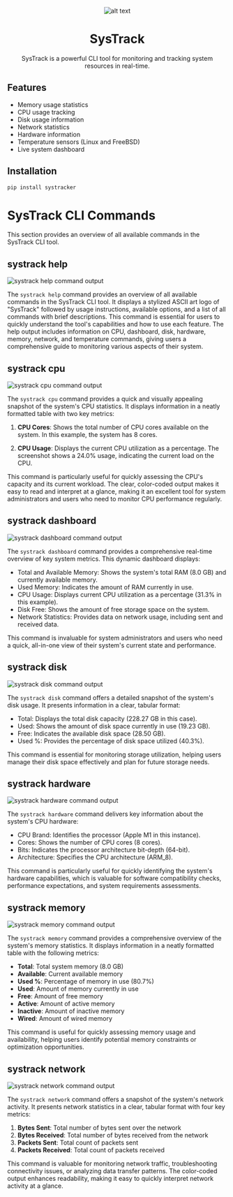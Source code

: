 <p align="center">
  <img src="https://raw.githubusercontent.com/VenturaSync/SysTrack/main/images/main.png" alt="alt text">
</p>

<h1 align="center">SysTrack</h1>

<p align='center'>SysTrack is a powerful CLI tool for monitoring and tracking system resources in real-time.</p>

## Features

- Memory usage statistics
- CPU usage tracking
- Disk usage information
- Network statistics
- Hardware information
- Temperature sensors (Linux and FreeBSD)
- Live system dashboard

## Installation

```bash
pip install systracker
```

# SysTrack CLI Commands

This section provides an overview of all available commands in the SysTrack CLI tool.

## systrack help

![systrack help command output](/images/systrack_help.png)

The `systrack help` command provides an overview of all available commands in the SysTrack CLI tool. It displays a stylized ASCII art logo of "SysTrack" followed by usage instructions, available options, and a list of all commands with brief descriptions. This command is essential for users to quickly understand the tool's capabilities and how to use each feature. The help output includes information on CPU, dashboard, disk, hardware, memory, network, and temperature commands, giving users a comprehensive guide to monitoring various aspects of their system.

## systrack cpu

![systrack cpu command output](/images/systrack_cpu.png)

The `systrack cpu` command provides a quick and visually appealing snapshot of the system's CPU statistics. It displays information in a neatly formatted table with two key metrics:

1. **CPU Cores**: Shows the total number of CPU cores available on the system. In this example, the system has 8 cores.

2. **CPU Usage**: Displays the current CPU utilization as a percentage. The screenshot shows a 24.0% usage, indicating the current load on the CPU.

This command is particularly useful for quickly assessing the CPU's capacity and its current workload. The clear, color-coded output makes it easy to read and interpret at a glance, making it an excellent tool for system administrators and users who need to monitor CPU performance regularly.

## systrack dashboard

![systrack dashboard command output](/images/systrack_dashboard.png)

The `systrack dashboard` command provides a comprehensive real-time overview of key system metrics. This dynamic dashboard displays:

- Total and Available Memory: Shows the system's total RAM (8.0 GB) and currently available memory.
- Used Memory: Indicates the amount of RAM currently in use.
- CPU Usage: Displays current CPU utilization as a percentage (31.3% in this example).
- Disk Free: Shows the amount of free storage space on the system.
- Network Statistics: Provides data on network usage, including sent and received data.

This command is invaluable for system administrators and users who need a quick, all-in-one view of their system's current state and performance.

## systrack disk

![systrack disk command output](/images/systrack_disk.png)

The `systrack disk` command offers a detailed snapshot of the system's disk usage. It presents information in a clear, tabular format:

- Total: Displays the total disk capacity (228.27 GB in this case).
- Used: Shows the amount of disk space currently in use (19.23 GB).
- Free: Indicates the available disk space (28.50 GB).
- Used %: Provides the percentage of disk space utilized (40.3%).

This command is essential for monitoring storage utilization, helping users manage their disk space effectively and plan for future storage needs.

## systrack hardware

![systrack hardware command output](/images/systrack_hardware.png)

The `systrack hardware` command delivers key information about the system's CPU hardware:

- CPU Brand: Identifies the processor (Apple M1 in this instance).
- Cores: Shows the number of CPU cores (8 cores).
- Bits: Indicates the processor architecture bit-depth (64-bit).
- Architecture: Specifies the CPU architecture (ARM_8).

This command is particularly useful for quickly identifying the system's hardware capabilities, which is valuable for software compatibility checks, performance expectations, and system requirements assessments.

## systrack memory

![systrack memory command output](/images/systrack_memory.png)


The `systrack memory` command provides a comprehensive overview of the system's memory statistics. It displays information in a neatly formatted table with the following metrics:

- **Total**: Total system memory (8.0 GB)
- **Available**: Current available memory
- **Used %**: Percentage of memory in use (80.7%)
- **Used**: Amount of memory currently in use
- **Free**: Amount of free memory
- **Active**: Amount of active memory
- **Inactive**: Amount of inactive memory
- **Wired**: Amount of wired memory

This command is useful for quickly assessing memory usage and availability, helping users identify potential memory constraints or optimization opportunities.

## systrack network

![systrack network command output](/images/systrack_network.png)

The `systrack network` command offers a snapshot of the system's network activity. It presents network statistics in a clear, tabular format with four key metrics:

1. **Bytes Sent**: Total number of bytes sent over the network
2. **Bytes Received**: Total number of bytes received from the network
3. **Packets Sent**: Total count of packets sent
4. **Packets Received**: Total count of packets received

This command is valuable for monitoring network traffic, troubleshooting connectivity issues, or analyzing data transfer patterns. The color-coded output enhances readability, making it easy to quickly interpret network activity at a glance.
